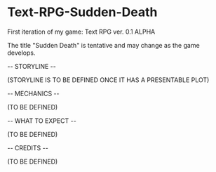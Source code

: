 # Text-RPG-Sudden-Death
First iteration of my game: Text RPG ver. 0.1 ALPHA

The title "Sudden Death" is tentative and may change as the game develops.

-- STORYLINE --

(STORYLINE IS TO BE DEFINED ONCE IT HAS A PRESENTABLE PLOT)

-- MECHANICS --

(TO BE DEFINED)

-- WHAT TO EXPECT --

(TO BE DEFINED)

-- CREDITS --

(TO BE DEFINED)
